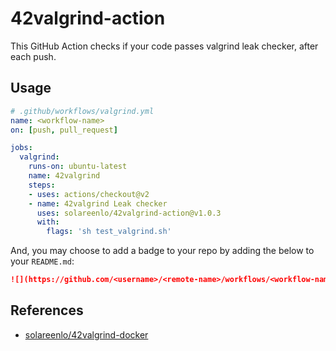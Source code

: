 # 42valgrind-action
This GitHub Action checks if your code passes valgrind leak checker, after each push.

## Usage
```yml
# .github/workflows/valgrind.yml
name: <workflow-name>
on: [push, pull_request]

jobs:
  valgrind:
    runs-on: ubuntu-latest
    name: 42valgrind
    steps:
    - uses: actions/checkout@v2
    - name: 42valgrind Leak checker
      uses: solareenlo/42valgrind-action@v1.0.3
      with:
        flags: 'sh test_valgrind.sh'
```

And, you may choose to add a badge to your repo by adding the below to your `README.md`:
```markdown
![](https://github.com/<username>/<remote-name>/workflows/<workflow-name>/badge.svg)
```

## References
- [solareenlo/42valgrind-docker](https://github.com/solareenlo/42valgrind-docker)
